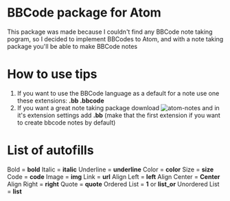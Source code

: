 # BBCode package for Atom
This package was made because I couldn't find any BBCode note taking pogram, so I decided to implement BBCodes to Atom, and with a note taking package you'll be able to make BBCode notes

# How to use tips
1. If you want to use the BBCode language as a default for a note use one these extensions: **.bb .bbcode**
2. If you want a great note taking package download ![atom-notes](https://atom.io/packages/atom-notes) and in it's extension settings add **.bb** (make that the first extension if you want to create bbcode notes by default)

# List of autofills
Bold = **bold**
Italic = **italic**
Underline = **underline**
Color = **color**
Size = **size**
Code = **code**
Image = **img**
Link = **url**
Align Left = **left**
Align Center = **Center**
Align Right = **right**
Quote = **quote**
Ordered List = **1** or **list_or**
Unordered List = **list**
